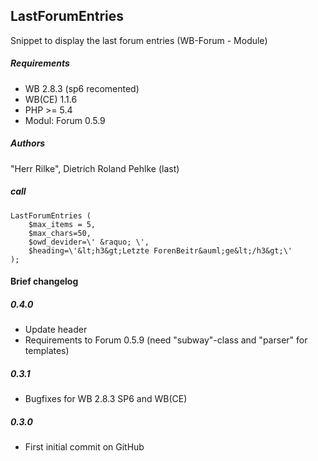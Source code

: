 
## LastForumEntries
Snippet to display the last forum entries (WB-Forum - Module)

##### Requirements
- WB 2.8.3 (sp6 recomented)
- WB(CE) 1.1.6
- PHP >= 5.4
- Modul: Forum 0.5.9

##### Authors
"Herr Rilke", Dietrich Roland Pehlke (last) 


##### call

````code
LastForumEntries (
	$max_items = 5,
	$max_chars=50,
	$owd_devider=\' &raquo; \',
	$heading=\'&lt;h3&gt;Letzte ForenBeitr&auml;ge&lt;/h3&gt;\'
);			
````

#### Brief changelog

##### 0.4.0
- Update header
- Requirements to Forum 0.5.9 (need "subway"-class and "parser" for templates)

##### 0.3.1
- Bugfixes for WB 2.8.3 SP6 and WB(CE)

##### 0.3.0
- First initial commit on GitHub